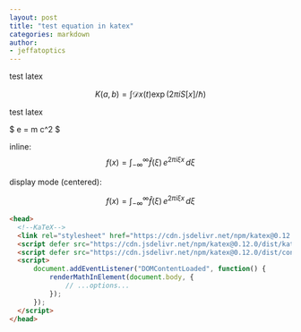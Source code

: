 ```yaml
---
layout: post
title: "test equation in katex"
categories: markdown
author:
- jeffatoptics
---
```


<head>
  <!--KaTeX-->
  <link rel="stylesheet" href="https://cdn.jsdelivr.net/npm/katex@0.12.0/dist/katex.min.css" integrity="sha384-AfEj0r4/OFrOo5t7NnNe46zW/tFgW6x/bCJG8FqQCEo3+Aro6EYUG4+cU+KJWu/X" crossorigin="anonymous">
  <script defer src="https://cdn.jsdelivr.net/npm/katex@0.12.0/dist/katex.min.js" integrity="sha384-g7c+Jr9ZivxKLnZTDUhnkOnsh30B4H0rpLUpJ4jAIKs4fnJI+sEnkvrMWph2EDg4" crossorigin="anonymous"></script>
  <script defer src="https://cdn.jsdelivr.net/npm/katex@0.12.0/dist/contrib/auto-render.min.js" integrity="sha384-mll67QQFJfxn0IYznZYonOWZ644AWYC+Pt2cHqMaRhXVrursRwvLnLaebdGIlYNa" crossorigin="anonymous"></script>
  <script>
      document.addEventListener("DOMContentLoaded", function() {
          renderMathInElement(document.body, {
              // ...options...
          });
      });
  </script>
</head>



test latex

$$
K(a,b) = \int \mathcal{D}x(t) \exp(2\pi i S[x]/\hbar)
$$

test latex


$ e = m c^2 $

inline: $$f(x) = \int_{-\infty}^\infty \hat f(\xi)\,e^{2 \pi i \xi x} \,d\xi$$

display mode (centered):

$$f(x) = \int_{-\infty}^\infty \hat f(\xi)\,e^{2 \pi i \xi x} \,d\xi$$




```html
<head>
  <!--KaTeX-->
  <link rel="stylesheet" href="https://cdn.jsdelivr.net/npm/katex@0.12.0/dist/katex.min.css" integrity="sha384-AfEj0r4/OFrOo5t7NnNe46zW/tFgW6x/bCJG8FqQCEo3+Aro6EYUG4+cU+KJWu/X" crossorigin="anonymous">
  <script defer src="https://cdn.jsdelivr.net/npm/katex@0.12.0/dist/katex.min.js" integrity="sha384-g7c+Jr9ZivxKLnZTDUhnkOnsh30B4H0rpLUpJ4jAIKs4fnJI+sEnkvrMWph2EDg4" crossorigin="anonymous"></script>
  <script defer src="https://cdn.jsdelivr.net/npm/katex@0.12.0/dist/contrib/auto-render.min.js" integrity="sha384-mll67QQFJfxn0IYznZYonOWZ644AWYC+Pt2cHqMaRhXVrursRwvLnLaebdGIlYNa" crossorigin="anonymous"></script>
  <script>
      document.addEventListener("DOMContentLoaded", function() {
          renderMathInElement(document.body, {
              // ...options...
          });
      });
  </script>
</head>
```